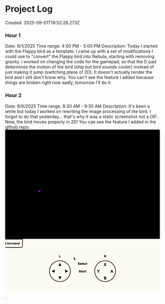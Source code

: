 # Project Log
Created: 2025-09-01T19:52:28.273Z

### Hour 1
Date: 9/1/2025
Time range: 4:00 PM - 5:00 PM
Description: Today I started with the Flappy bird as a template. I came up with a set of modifications I could use to "convert" the Flappy bird into Nebula, starting with removing gravity. I worked on changing the code for the gamepad, so that the D pad determines the motion of the bird (ship but bird sounds cooler) instead of just making it jump (switching plane of 2D). It doesn't actually render the bird and I still don't know why. You can't see the feature I added because things are broken right now sadly, tomorrow I'll do it.


### Hour 2
Date: 9/9/2025
Time range: 8:30 AM - 9:30 AM
Description: It's been a while but today I worked on rewriting the image processing of the bird. I forgot to do that yesterday... that's why it was a static screenshot not a GIF. Now, the bird moves properly in 2D! You can see the feature I added in the github repo: ![screenshot](images/h2.gif).